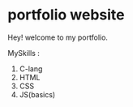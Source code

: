 # portfolio website

Hey! welcome to my portfolio.

MySkills :
1. C-lang
2. HTML
3. CSS
4. JS(basics)
 